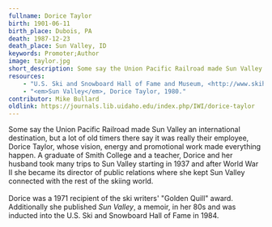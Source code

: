 ```yaml
---
fullname: Dorice Taylor
birth: 1901-06-11
birth_place: Dubois, PA
death: 1987-12-23
death_place: Sun Valley, ID
keywords: Promoter;Author
image: taylor.jpg
short_description: Some say the Union Pacific Railroad made Sun Valley an international destination, but a lot of old timers there say it was really their employee, Dorice, whose vision, energy and promotional work made everything happen. Dorice was a 1971 recipient of the ski writers' "Golden Quill" award. Additionally she published <em>Sun Valley</em> in her 80s and was inducted into the U.S. Ski and Snowboard Hall of Fame in 1984.
resources: 
    - "U.S. Ski and Snowboard Hall of Fame and Museum, <http://www.skihall.com/index.php?_a=document&doc_id=11&id=322>"
    - "<em>Sun Valley</em>, Dorice Taylor, 1980."
contributor: Mike Bullard
oldlink: https://journals.lib.uidaho.edu/index.php/IWI/dorice-taylor
---
```


Some say the Union Pacific Railroad made Sun Valley an international destination, but a lot of old timers there say it was really their employee, Dorice Taylor, whose vision, energy and promotional work made everything happen. A graduate of Smith College and a teacher, Dorice and her husband took many trips to Sun Valley starting in 1937 and after World War II she became its director of public relations where she kept Sun Valley connected with the rest of the skiing world. <br><br> Dorice was a 1971 recipient of the ski writers' "Golden Quill" award. Additionally she published <em>Sun Valley</em>, a memoir, in her 80s and was inducted into the U.S. Ski and Snowboard Hall of Fame in 1984.
